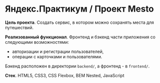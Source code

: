 # Яндекс.Практикум / Проект Mesto

**Цель проекта**. Создать сервис, в котором можно сохранять места для путешествий.

**Реализованный функционал**. Фронтенд и бэкенд части приложения со следующими возможностями:
- авторизации и регистрации пользователей,
- операции с карточками и пользователями.

Бэкенд расположен в директории `backend/`, а фронтенд - в `frontend/`. 

**Стек**. HTML5, CSS3, CSS Flexbox, BEM Nested, JavaScript
